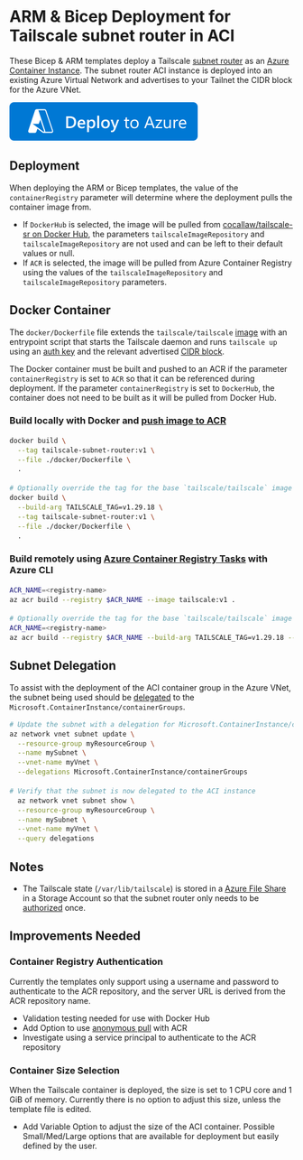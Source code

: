 # ARM & Bicep Deployment for Tailscale subnet router in ACI

These Bicep & ARM templates deploy a Tailscale [subnet router][1] as an [Azure Container Instance][2]. The subnet router ACI instance is deployed into an existing Azure Virtual Network and advertises to your Tailnet the CIDR block for the Azure VNet.

<a href="https://portal.azure.com/#create/Microsoft.Template/uri/https%3A%2F%2Fraw.githubusercontent.com%2Fcocallaw%2Fazure-tailscale-aci-deploy%2Fmain%2FARM%2Fazuredeploy.json" target="_blank">
    <img src="https://raw.githubusercontent.com/Azure/azure-quickstart-templates/master/1-CONTRIBUTION-GUIDE/images/deploytoazure.svg?sanitize=true"/> 
</a>

## Deployment 
When deploying the ARM or Bicep templates, the value of the `containerRegistry` parameter will determine where the deployment pulls the container image from. 
- If `DockerHub` is selected, the image will be pulled from [cocallaw/tailscale-sr on Docker Hub][3], the parameters `tailscaleImageRepository` and `tailscaleImageRepository` are not used and can be left to their default values or null.
- If `ACR` is selected, the image will be pulled from Azure Container Registry using the values of the `tailscaleImageRepository` and `tailscaleImageRepository` parameters.
## Docker Container
The `docker/Dockerfile` file extends the `tailscale/tailscale`
[image][4] with an entrypoint script that starts the Tailscale daemon and runs
`tailscale up` using an [auth key][5] and the relevant advertised [CIDR block][6].

The Docker container must be built and pushed to an ACR if the parameter `containerRegistry` is set to `ACR` so that it can be referenced during deployment. If the parameter `containerRegistry` is set to `DockerHub`, the container does not need to be built as it will be pulled from Docker Hub.

### Build locally with Docker and [push image to ACR][7]
```bash
docker build \
  --tag tailscale-subnet-router:v1 \
  --file ./docker/Dockerfile \
  .

# Optionally override the tag for the base `tailscale/tailscale` image
docker build \
  --build-arg TAILSCALE_TAG=v1.29.18 \
  --tag tailscale-subnet-router:v1 \
  --file ./docker/Dockerfile \
  .
```

### Build remotely using [Azure Container Registry Tasks][8] with Azure CLI
```bash
ACR_NAME=<registry-name>
az acr build --registry $ACR_NAME --image tailscale:v1 .

# Optionally override the tag for the base `tailscale/tailscale` image
ACR_NAME=<registry-name>
az acr build --registry $ACR_NAME --build-arg TAILSCALE_TAG=v1.29.18 --image tailscale:v1 .
```

## Subnet Delegation 
To assist with the deployment of the ACI container group in the Azure VNet, the subnet being used should be [delegated][9] to the `Microsoft.ContainerInstance/containerGroups`.
```bash
# Update the subnet with a delegation for Microsoft.ContainerInstance/containerGroups
az network vnet subnet update \
  --resource-group myResourceGroup \
  --name mySubnet \
  --vnet-name myVnet \
  --delegations Microsoft.ContainerInstance/containerGroups

# Verify that the subnet is now delegated to the ACI instance
  az network vnet subnet show \
  --resource-group myResourceGroup \
  --name mySubnet \
  --vnet-name myVnet \
  --query delegations
```  

## Notes
- The Tailscale state (`/var/lib/tailscale`) is stored in a [Azure File Share][10] in a Storage Account so that the subnet router only needs to be [authorized][11] once.

## Improvements Needed
### Container Registry Authentication
Currently the templates only support using a username and password to authenticate to the ACR repository, and the server URL is derived from the ACR repository name.
- Validation testing needed for use with Docker Hub
- Add Option to use [anonymous pull][12] with ACR
- Investigate using a service principal to authenticate to the ACR repository

### Container Size Selection
When the Tailscale container is deployed, the size is set to 1 CPU core and 1 GiB of memory. Currently there is no option to adjust this size, unless the template file is edited.
- Add Variable Option to adjust the size of the ACI container. Possible Small/Med/Large options that are available for deployment but easily defined by the user. 


[1]: https://tailscale.com/kb/1019/subnets/
[2]: https://docs.microsoft.com/azure/container-instances/container-instances-overview
[3]: https://hub.docker.com/r/cocallaw/tailscale-sr
[4]: https://hub.docker.com/r/tailscale/tailscale
[5]: https://tailscale.com/kb/1085/auth-keys/
[6]: https://tailscale.com/kb/1019/subnets/
[7]: https://docs.microsoft.com/azure/container-registry/container-registry-get-started-docker-cli?tabs=azure-cli
[8]: https://docs.microsoft.com/azure/container-registry/container-registry-tutorial-quick-task
[9]: https://docs.microsoft.com/azure/virtual-network/subnet-delegation-overview
[10]: https://docs.microsoft.com/azure/storage/files/storage-files-introduction
[11]: https://tailscale.com/kb/1099/device-authorization/
[12]: https://docs.microsoft.com/azure/container-registry/anonymous-pull-access
